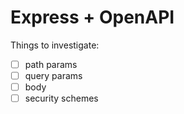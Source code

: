# Express + OpenAPI

Things to investigate:

- [ ] path params
- [ ] query params
- [ ] body
- [ ] security schemes
